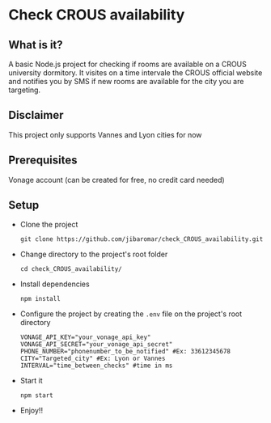 # Check CROUS availability
## What is it?
A basic Node.js project for checking if rooms are available on a CROUS university dormitory. It visites on a time intervale the CROUS official website and notifies you by SMS if new rooms are available for the city you are targeting.

## Disclaimer
This project only supports Vannes and Lyon cities for now

## Prerequisites
Vonage account (can be created for free, no credit card needed)

## Setup
*   Clone the project

    ```git clone https://github.com/jibaromar/check_CROUS_availability.git```
*   Change directory to the project's root folder

    ```cd check_CROUS_availability/```
*   Install dependencies

    ```npm install```
*   Configure the project by creating the `.env` file on the project's root directory

    ```
    VONAGE_API_KEY="your_vonage_api_key"
    VONAGE_API_SECRET="your_vonage_api_secret"
    PHONE_NUMBER="phonenumber_to_be_notified" #Ex: 33612345678
    CITY="Targeted_city" #Ex: Lyon or Vannes
    INTERVAL="time_between_checks" #time in ms
    ```
*   Start it

    ```npm start```
*   Enjoy!!